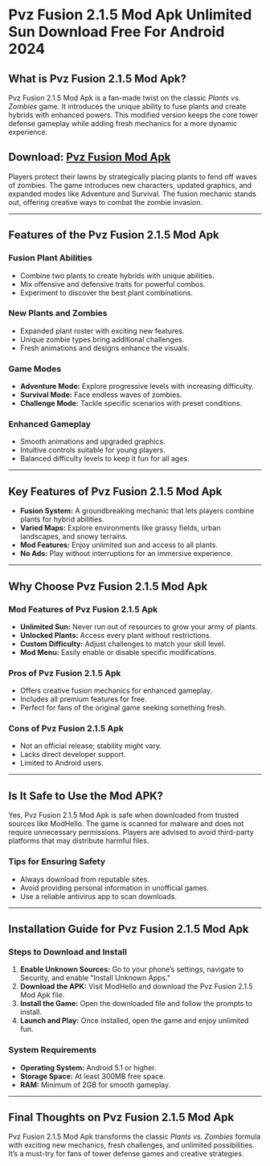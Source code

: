 # Pvz Fusion 2.1.5 Mod Apk Unlimited Sun Download Free For Android 2024

## What is Pvz Fusion 2.1.5 Mod Apk?
Pvz Fusion 2.1.5 Mod Apk is a fan-made twist on the classic *Plants vs. Zombies* game. It introduces the unique ability to fuse plants and create hybrids with enhanced powers. This modified version keeps the core tower defense gameplay while adding fresh mechanics for a more dynamic experience.

## Download: [Pvz Fusion Mod Apk](https://modhello.com/pvz-fusion/)

Players protect their lawns by strategically placing plants to fend off waves of zombies. The game introduces new characters, updated graphics, and expanded modes like Adventure and Survival. The fusion mechanic stands out, offering creative ways to combat the zombie invasion.

---

## Features of the Pvz Fusion 2.1.5 Mod Apk

### Fusion Plant Abilities
- Combine two plants to create hybrids with unique abilities.
- Mix offensive and defensive traits for powerful combos.
- Experiment to discover the best plant combinations.

### New Plants and Zombies
- Expanded plant roster with exciting new features.
- Unique zombie types bring additional challenges.
- Fresh animations and designs enhance the visuals.

### Game Modes
- **Adventure Mode:** Explore progressive levels with increasing difficulty.
- **Survival Mode:** Face endless waves of zombies.
- **Challenge Mode:** Tackle specific scenarios with preset conditions.

### Enhanced Gameplay
- Smooth animations and upgraded graphics.
- Intuitive controls suitable for young players.
- Balanced difficulty levels to keep it fun for all ages.

---

## Key Features of Pvz Fusion 2.1.5 Mod Apk
- **Fusion System:** A groundbreaking mechanic that lets players combine plants for hybrid abilities.
- **Varied Maps:** Explore environments like grassy fields, urban landscapes, and snowy terrains.
- **Mod Features:** Enjoy unlimited sun and access to all plants.
- **No Ads:** Play without interruptions for an immersive experience.

---

## Why Choose Pvz Fusion 2.1.5 Mod Apk

### Mod Features of Pvz Fusion 2.1.5 Apk
- **Unlimited Sun:** Never run out of resources to grow your army of plants.
- **Unlocked Plants:** Access every plant without restrictions.
- **Custom Difficulty:** Adjust challenges to match your skill level.
- **Mod Menu:** Easily enable or disable specific modifications.

### Pros of Pvz Fusion 2.1.5 Apk
- Offers creative fusion mechanics for enhanced gameplay.
- Includes all premium features for free.
- Perfect for fans of the original game seeking something fresh.

### Cons of Pvz Fusion 2.1.5 Apk
- Not an official release; stability might vary.
- Lacks direct developer support.
- Limited to Android users.

---

## Is It Safe to Use the Mod APK?
Yes, Pvz Fusion 2.1.5 Mod Apk is safe when downloaded from trusted sources like ModHello. The game is scanned for malware and does not require unnecessary permissions. Players are advised to avoid third-party platforms that may distribute harmful files.

### Tips for Ensuring Safety
- Always download from reputable sites.
- Avoid providing personal information in unofficial games.
- Use a reliable antivirus app to scan downloads.

---

## Installation Guide for Pvz Fusion 2.1.5 Mod Apk

### Steps to Download and Install
1. **Enable Unknown Sources:** Go to your phone’s settings, navigate to Security, and enable "Install Unknown Apps."
2. **Download the APK:** Visit ModHello and download the Pvz Fusion 2.1.5 Mod Apk file.
3. **Install the Game:** Open the downloaded file and follow the prompts to install.
4. **Launch and Play:** Once installed, open the game and enjoy unlimited fun.

### System Requirements
- **Operating System:** Android 5.1 or higher.
- **Storage Space:** At least 300MB free space.
- **RAM:** Minimum of 2GB for smooth gameplay.

---

## Final Thoughts on Pvz Fusion 2.1.5 Mod Apk
Pvz Fusion 2.1.5 Mod Apk transforms the classic *Plants vs. Zombies* formula with exciting new mechanics, fresh challenges, and unlimited possibilities. It’s a must-try for fans of tower defense games and creative strategies.
